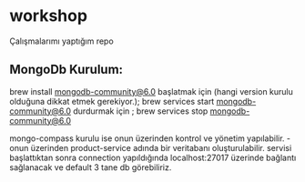 # workshop
Çalışmalarımı yaptığım repo

## MongoDb Kurulum:
brew install mongodb-community@6.0
başlatmak için (hangi version kurulu olduğuna dikkat etmek gerekiyor.);
brew services start mongodb-community@6.0
durdurmak için ;
brew services stop mongodb-community@6.0

mongo-compass kurulu ise onun üzerinden kontrol ve yönetim yapılabilir.
-onun üzerinden product-service adında bir veritabanı oluşturulabilir.
servisi başlattıktan sonra connection yapıldığında localhost:27017 üzerinde bağlantı sağlanacak ve default 3 tane db görebiliriz.


